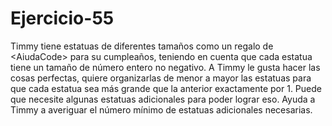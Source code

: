 # Ejercicio-55
Timmy tiene estatuas de diferentes tamaños como un regalo de &lt;AiudaCode> para su cumpleaños, teniendo en cuenta que cada estatua tiene un tamaño de número entero no negativo.  A Timmy le gusta hacer las cosas perfectas, quiere organizarlas de menor a mayor las estatuas para que cada estatua sea más grande que la anterior exactamente por 1. Puede que necesite algunas estatuas adicionales para poder lograr eso. Ayuda a Timmy a averiguar el número mínimo de estatuas adicionales necesarias. 
